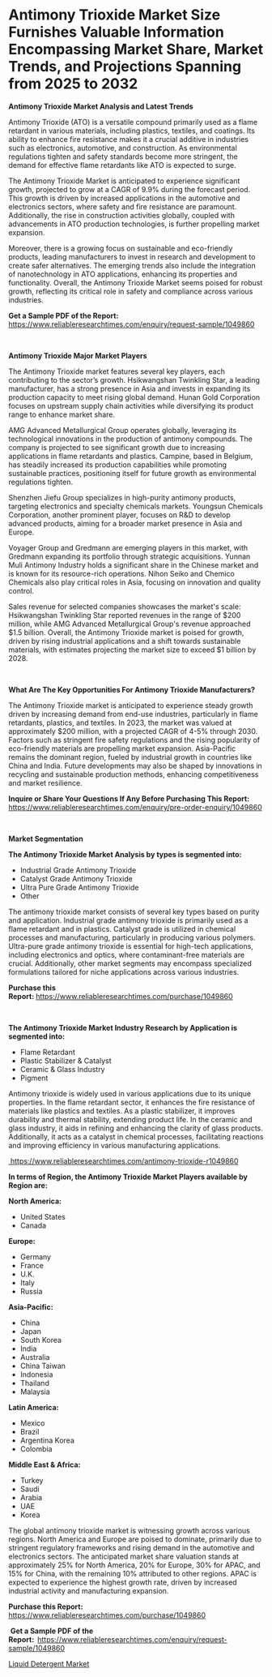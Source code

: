 <p><h1>Antimony Trioxide Market Size Furnishes Valuable Information Encompassing Market Share, Market Trends, and Projections Spanning from 2025 to 2032</h1></p><p><strong>Antimony Trioxide Market Analysis and Latest Trends</strong></p>
<p><p>Antimony Trioxide (ATO) is a versatile compound primarily used as a flame retardant in various materials, including plastics, textiles, and coatings. Its ability to enhance fire resistance makes it a crucial additive in industries such as electronics, automotive, and construction. As environmental regulations tighten and safety standards become more stringent, the demand for effective flame retardants like ATO is expected to surge.</p><p>The Antimony Trioxide Market is anticipated to experience significant growth, projected to grow at a CAGR of 9.9% during the forecast period. This growth is driven by increased applications in the automotive and electronics sectors, where safety and fire resistance are paramount. Additionally, the rise in construction activities globally, coupled with advancements in ATO production technologies, is further propelling market expansion. </p><p>Moreover, there is a growing focus on sustainable and eco-friendly products, leading manufacturers to invest in research and development to create safer alternatives. The emerging trends also include the integration of nanotechnology in ATO applications, enhancing its properties and functionality. Overall, the Antimony Trioxide Market seems poised for robust growth, reflecting its critical role in safety and compliance across various industries.</p></p>
<p><strong>Get a Sample PDF of the Report:&nbsp;</strong> <a href="https://www.reliableresearchtimes.com/enquiry/request-sample/1049860?utm_campaign=2229&utm_medium=2&utm_source=Github&utm_content=ia&utm_term=31012025&utm_id=antimony-trioxide">https://www.reliableresearchtimes.com/enquiry/request-sample/1049860</a></p>
<p>&nbsp;</p>
<p><strong>Antimony Trioxide Major Market Players</strong></p>
<p><p>The Antimony Trioxide market features several key players, each contributing to the sector’s growth. Hsikwangshan Twinkling Star, a leading manufacturer, has a strong presence in Asia and invests in expanding its production capacity to meet rising global demand. Hunan Gold Corporation focuses on upstream supply chain activities while diversifying its product range to enhance market share.</p><p>AMG Advanced Metallurgical Group operates globally, leveraging its technological innovations in the production of antimony compounds. The company is projected to see significant growth due to increasing applications in flame retardants and plastics. Campine, based in Belgium, has steadily increased its production capabilities while promoting sustainable practices, positioning itself for future growth as environmental regulations tighten.</p><p>Shenzhen Jiefu Group specializes in high-purity antimony products, targeting electronics and specialty chemicals markets. Youngsun Chemicals Corporation, another prominent player, focuses on R&D to develop advanced products, aiming for a broader market presence in Asia and Europe.</p><p>Voyager Group and Gredmann are emerging players in this market, with Gredmann expanding its portfolio through strategic acquisitions. Yunnan Muli Antimony Industry holds a significant share in the Chinese market and is known for its resource-rich operations. Nihon Seiko and Chemico Chemicals also play critical roles in Asia, focusing on innovation and quality control.</p><p>Sales revenue for selected companies showcases the market's scale: Hsikwangshan Twinkling Star reported revenues in the range of $200 million, while AMG Advanced Metallurgical Group's revenue approached $1.5 billion. Overall, the Antimony Trioxide market is poised for growth, driven by rising industrial applications and a shift towards sustainable materials, with estimates projecting the market size to exceed $1 billion by 2028.</p></p>
<p>&nbsp;</p>
<p><strong>What Are The Key Opportunities For Antimony Trioxide Manufacturers?</strong></p>
<p><p>The Antimony Trioxide market is anticipated to experience steady growth driven by increasing demand from end-use industries, particularly in flame retardants, plastics, and textiles. In 2023, the market was valued at approximately $200 million, with a projected CAGR of 4-5% through 2030. Factors such as stringent fire safety regulations and the rising popularity of eco-friendly materials are propelling market expansion. Asia-Pacific remains the dominant region, fueled by industrial growth in countries like China and India. Future developments may also be shaped by innovations in recycling and sustainable production methods, enhancing competitiveness and market resilience.</p></p>
<p><strong>Inquire or Share Your Questions If Any Before Purchasing This Report:</strong> <a href="https://www.reliableresearchtimes.com/enquiry/pre-order-enquiry/1049860?utm_campaign=2229&utm_medium=2&utm_source=Github&utm_content=ia&utm_term=31012025&utm_id=antimony-trioxide">https://www.reliableresearchtimes.com/enquiry/pre-order-enquiry/1049860</a></p>
<p>&nbsp;</p>
<p><strong>Market Segmentation</strong></p>
<p><strong>The Antimony Trioxide Market Analysis by types is segmented into:</strong></p>
<p><ul><li>Industrial Grade Antimony Trioxide</li><li>Catalyst Grade Antimony Trioxide</li><li>Ultra Pure Grade Antimony Trioxide</li><li>Other</li></ul></p>
<p><p>The antimony trioxide market consists of several key types based on purity and application. Industrial grade antimony trioxide is primarily used as a flame retardant and in plastics. Catalyst grade is utilized in chemical processes and manufacturing, particularly in producing various polymers. Ultra-pure grade antimony trioxide is essential for high-tech applications, including electronics and optics, where contaminant-free materials are crucial. Additionally, other market segments may encompass specialized formulations tailored for niche applications across various industries.</p></p>
<p><strong>Purchase this Report:&nbsp;</strong><a href="https://www.reliableresearchtimes.com/purchase/1049860?utm_campaign=2229&utm_medium=2&utm_source=Github&utm_content=ia&utm_term=31012025&utm_id=antimony-trioxide">https://www.reliableresearchtimes.com/purchase/1049860</a></p>
<p>&nbsp;</p>
<p><strong>The Antimony Trioxide Market Industry Research by Application is segmented into:</strong></p>
<p><ul><li>Flame Retardant</li><li>Plastic Stabilizer & Catalyst</li><li>Ceramic & Glass Industry</li><li>Pigment</li></ul></p>
<p><p>Antimony trioxide is widely used in various applications due to its unique properties. In the flame retardant sector, it enhances the fire resistance of materials like plastics and textiles. As a plastic stabilizer, it improves durability and thermal stability, extending product life. In the ceramic and glass industry, it aids in refining and enhancing the clarity of glass products. Additionally, it acts as a catalyst in chemical processes, facilitating reactions and improving efficiency in various manufacturing applications.</p></p>
<p><a href="https://www.reliableresearchtimes.com/antimony-trioxide-r1049860?utm_campaign=2229&utm_medium=2&utm_source=Github&utm_content=ia&utm_term=31012025&utm_id=antimony-trioxide">&nbsp;https://www.reliableresearchtimes.com/antimony-trioxide-r1049860</a></p>
<p><strong>In terms of Region, the Antimony Trioxide Market Players available by Region are:</strong></p>
<p>
    <p> <strong> North America: </strong>
        <ul>
            <li>United States</li>
            <li>Canada</li>
        </ul>
        </p> 
    <p> <strong> Europe: </strong>
        <ul>
            <li>Germany</li>
            <li>France</li>
            <li>U.K.</li>
            <li>Italy</li>
            <li>Russia</li>
        </ul>
        </p> 
    <p> <strong> Asia-Pacific: </strong>
        <ul>
            <li>China</li>
            <li>Japan</li>
            <li>South Korea</li>
            <li>India</li>
            <li>Australia</li>
            <li>China Taiwan</li>
            <li>Indonesia</li>
            <li>Thailand</li>
            <li>Malaysia</li>
        </ul>
        </p> 
    <p> <strong> Latin America: </strong>
        <ul>
            <li>Mexico</li>
            <li>Brazil</li>
            <li>Argentina Korea</li>
            <li>Colombia</li>
        </ul>
        </p> 
    <p> <strong> Middle East & Africa: </strong>
        <ul>
            <li>Turkey</li>
            <li>Saudi</li>
            <li>Arabia</li>
            <li>UAE</li>
            <li>Korea</li>
        </ul>
    </p>
    </p>
<p><p>The global antimony trioxide market is witnessing growth across various regions. North America and Europe are poised to dominate, primarily due to stringent regulatory frameworks and rising demand in the automotive and electronics sectors. The anticipated market share valuation stands at approximately 25% for North America, 20% for Europe, 30% for APAC, and 15% for China, with the remaining 10% attributed to other regions. APAC is expected to experience the highest growth rate, driven by increased industrial activity and manufacturing expansion.</p></p>
<p><strong>Purchase this Report: </strong><a href="https://www.reliableresearchtimes.com/purchase/1049860?utm_campaign=2229&utm_medium=2&utm_source=Github&utm_content=ia&utm_term=31012025&utm_id=antimony-trioxide">https://www.reliableresearchtimes.com/purchase/1049860</a></p>
<p>&nbsp;<strong>Get a Sample PDF of the Report:&nbsp;&nbsp;</strong><a href="https://www.reliableresearchtimes.com/enquiry/request-sample/1049860?utm_campaign=2229&utm_medium=2&utm_source=Github&utm_content=ia&utm_term=31012025&utm_id=antimony-trioxide">https://www.reliableresearchtimes.com/enquiry/request-sample/1049860</a></p>
<p><strong></strong></p>
<p><p><a href="https://github.com/DianaWilson796/Market-Research-Report-List-1/blob/main/liquid-detergent-market.md?utm_campaign=2229&utm_medium=2&utm_source=Github&utm_content=ia&utm_term=31012025&utm_id=antimony-trioxide">Liquid Detergent Market</a></p></p>